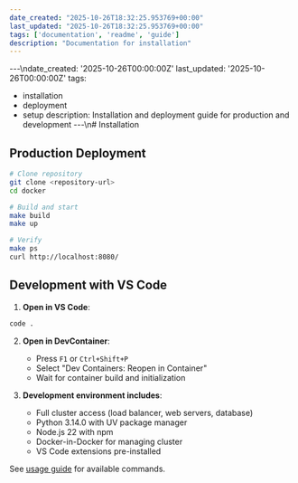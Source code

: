 ```yaml
---
date_created: "2025-10-26T18:32:25.953769+00:00"
last_updated: "2025-10-26T18:32:25.953769+00:00"
tags: ['documentation', 'readme', 'guide']
description: "Documentation for installation"
---
```


---\ndate_created: '2025-10-26T00:00:00Z'
last_updated: '2025-10-26T00:00:00Z'
tags:
- installation
- deployment
- setup
description: Installation and deployment guide for production and development
---\n# Installation

## Production Deployment

```bash
# Clone repository
git clone <repository-url>
cd docker

# Build and start
make build
make up

# Verify
make ps
curl http://localhost:8080/
```

## Development with VS Code

1. **Open in VS Code**:
```bash
code .
```

2. **Open in DevContainer**:
   - Press `F1` or `Ctrl+Shift+P`
   - Select "Dev Containers: Reopen in Container"
   - Wait for container build and initialization

3. **Development environment includes**:
   - Full cluster access (load balancer, web servers, database)
   - Python 3.14.0 with UV package manager
   - Node.js 22 with npm
   - Docker-in-Docker for managing cluster
   - VS Code extensions pre-installed

See [usage guide](usage.md) for available commands.
